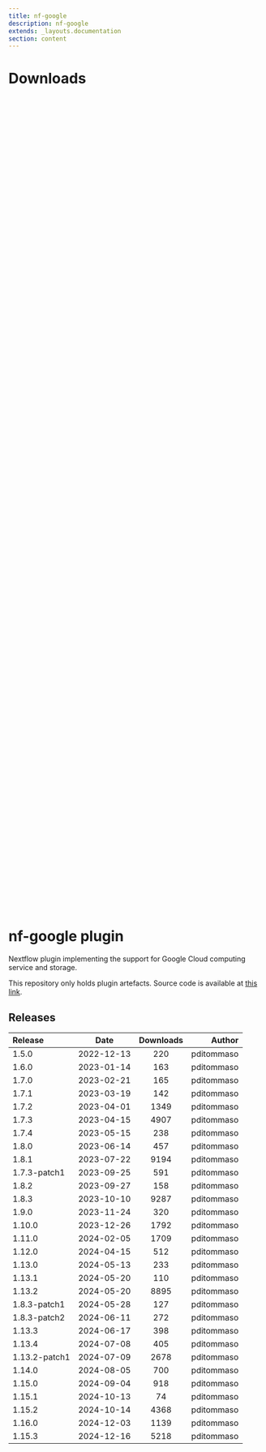 ```yaml
---
title: nf-google
description: nf-google
extends: _layouts.documentation
section: content
---
```


# Downloads

<div style="position: relative; height:40vh; width:80vw">
    <canvas id="releases"></canvas>
</div>
<script type="module" src="docs/nf-google/nf-google.js"></script>

# nf-google plugin 

Nextflow plugin implementing the support for Google Cloud computing service and storage. 

This repository only holds plugin artefacts. Source code is available at [this link](https://github.com/nextflow-io/nextflow/tree/master/plugins/nf-google). 


## Releases

| Release                               |                       Date                       |                   Downloads                    |                           Author |
| :------------ |:------------------------------------------------:|:----------------------------------------------:|---------------------------------:|
 |  1.5.0                                               | 2022-12-13                                          | 220                                                | pditommaso                                         |
 |  1.6.0                                               | 2023-01-14                                          | 163                                                | pditommaso                                         |
 |  1.7.0                                               | 2023-02-21                                          | 165                                                | pditommaso                                         |
 |  1.7.1                                               | 2023-03-19                                          | 142                                                | pditommaso                                         |
 |  1.7.2                                               | 2023-04-01                                          | 1349                                               | pditommaso                                         |
 |  1.7.3                                               | 2023-04-15                                          | 4907                                               | pditommaso                                         |
 |  1.7.4                                               | 2023-05-15                                          | 238                                                | pditommaso                                         |
 |  1.8.0                                               | 2023-06-14                                          | 457                                                | pditommaso                                         |
 |  1.8.1                                               | 2023-07-22                                          | 9194                                               | pditommaso                                         |
 |  1.7.3-patch1                                        | 2023-09-25                                          | 591                                                | pditommaso                                         |
 |  1.8.2                                               | 2023-09-27                                          | 158                                                | pditommaso                                         |
 |  1.8.3                                               | 2023-10-10                                          | 9287                                               | pditommaso                                         |
 |  1.9.0                                               | 2023-11-24                                          | 320                                                | pditommaso                                         |
 |  1.10.0                                              | 2023-12-26                                          | 1792                                               | pditommaso                                         |
 |  1.11.0                                              | 2024-02-05                                          | 1709                                               | pditommaso                                         |
 |  1.12.0                                              | 2024-04-15                                          | 512                                                | pditommaso                                         |
 |  1.13.0                                              | 2024-05-13                                          | 233                                                | pditommaso                                         |
 |  1.13.1                                              | 2024-05-20                                          | 110                                                | pditommaso                                         |
 |  1.13.2                                              | 2024-05-20                                          | 8895                                               | pditommaso                                         |
 |  1.8.3-patch1                                        | 2024-05-28                                          | 127                                                | pditommaso                                         |
 |  1.8.3-patch2                                        | 2024-06-11                                          | 272                                                | pditommaso                                         |
 |  1.13.3                                              | 2024-06-17                                          | 398                                                | pditommaso                                         |
 |  1.13.4                                              | 2024-07-08                                          | 405                                                | pditommaso                                         |
 |  1.13.2-patch1                                       | 2024-07-09                                          | 2678                                               | pditommaso                                         |
 |  1.14.0                                              | 2024-08-05                                          | 700                                                | pditommaso                                         |
 |  1.15.0                                              | 2024-09-04                                          | 918                                                | pditommaso                                         |
 |  1.15.1                                              | 2024-10-13                                          | 74                                                 | pditommaso                                         |
 |  1.15.2                                              | 2024-10-14                                          | 4368                                               | pditommaso                                         |
 |  1.16.0                                              | 2024-12-03                                          | 1139                                               | pditommaso                                         |
 |  1.15.3                                              | 2024-12-16                                          | 5218                                               | pditommaso                                         |
